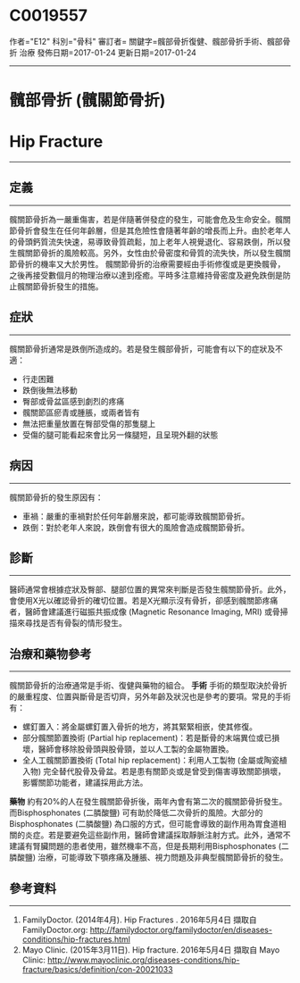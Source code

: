 # C0019557
作者="E12"
科別="骨科"
審訂者=
關鍵字=髖部骨折復健、髖部骨折手術、髖部骨折 治療
發佈日期=2017-01-24
更新日期=2017-01-24

----------
# 髖部骨折 (髖關節骨折) 
# Hip Fracture
----------
## 定義
----------

髖關節骨折為一嚴重傷害，若是伴隨著併發症的發生，可能會危及生命安全。髖關節骨折會發生在任何年齡層，但是其危險性會隨著年齡的增長而上升。由於老年人的骨頭鈣質流失快速，易導致骨質疏鬆，加上老年人視覺退化、容易跌倒，所以發生髖關節骨折的風險較高。另外，女性由於骨密度和骨質的流失快，所以發生髖關節骨折的機率又大於男性。
髖關節骨折的治療需要經由手術修復或是更換髖骨，之後再接受數個月的物理治療以達到痊癒。平時多注意維持骨密度及避免跌倒是防止髖關節骨折發生的措施。

## 症狀
----------

髖關節骨折通常是跌倒所造成的。若是發生髖部骨折，可能會有以下的症狀及不適：

- 行走困難
- 跌倒後無法移動
- 臀部或骨盆區感到劇烈的疼痛
- 髖關節區瘀青或腫脹，或兩者皆有
- 無法把重量放置在臀部受傷的那隻腿上
- 受傷的腿可能看起來會比另一條腿短，且呈現外翻的狀態
## 病因
----------

髖關節骨折的發生原因有：

- 車禍：嚴重的車禍對於任何年齡層來說，都可能導致髖關節骨折。
- 跌倒：對於老年人來說，跌倒會有很大的風險會造成髖關節骨折。
## 診斷
----------

醫師通常會根據症狀及臀部、腿部位置的異常來判斷是否發生髖關節骨折。此外，會使用X光以確認骨折的確切位置。若是X光顯示沒有骨折，卻感到髖關節疼痛者，醫師會建議進行磁振共振成像 (Magnetic Resonance Imaging, MRI) 或骨掃描來尋找是否有骨裂的情形發生。

## 治療和藥物參考
----------

髖關節骨折的治療通常是手術、復健與藥物的組合。
**手術**
手術的類型取決於骨折的嚴重程度、位置與斷骨是否切齊，另外年齡及狀況也是參考的要項。常見的手術有：

- 螺釘置入：將金屬螺釘置入骨折的地方，將其緊緊相嵌，使其修復。
- 部分髖關節置換術 (Partial hip replacement)：若是斷骨的末端異位或已損壞，醫師會移除股骨頭與股骨頸，並以人工製的金屬物置換。
- 全人工髖關節置換術 (Total hip replacement)：利用人工製物 (金屬或陶瓷植入物) 完全替代股骨及骨盆。若是患有關節炎或是曾受到傷害導致關節損壞，影響關節功能者，建議採用此方法。

**藥物**
約有20%的人在發生髖關節骨折後，兩年內會有第二次的髖關節骨折發生。而Bisphosphonates (二膦酸鹽) 可有助於降低二次骨折的風險。大部分的Bisphosphonates (二膦酸鹽) 為口服的方式，但可能會導致的副作用為胃食道相關的炎症。若是要避免這些副作用，醫師會建議採取靜脈注射方式。此外，通常不建議有腎臟問題的患者使用，雖然機率不高，但是長期利用Bisphosphonates (二膦酸鹽) 治療，可能導致下顎疼痛及腫脹、視力問題及非典型髖關節骨折的發生。 

## 參考資料
----------
1. FamilyDoctor. (2014年4月). Hip Fractures . 2016年5月4日 擷取自 FamilyDoctor.org: http://familydoctor.org/familydoctor/en/diseases-conditions/hip-fractures.html
2. Mayo Clinic. (2015年3月11日). Hip fracture. 2016年5月4日 擷取自 Mayo Clinic: http://www.mayoclinic.org/diseases-conditions/hip-fracture/basics/definition/con-20021033

